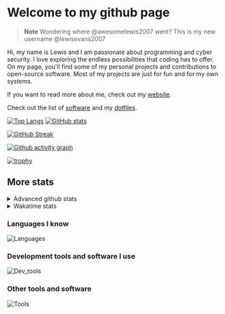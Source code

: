 # Welcome to my github page

> **Note**
> Wondering where @awesomelewis2007 went? This is my new username @lewisevans2007

Hi, my name is Lewis and I am passionate about programming and cyber security. I love exploring the endless possibilities that coding has to offer. On my page, you'll find some of my personal projects and contributions to open-source software. Most of my projects are just for fun and for my own systems.

If you want to read more about me, check out my [website](https://lewisevans2007.github.io/).

Check out the list of [software](https://github.com/lewisevans2007/lewisevans2007/blob/master/software.md) and my [dotfiles](https://github.com/lewisevans2007/dotfiles).

[![Top Langs](https://github-readme-stats.vercel.app/api/top-langs/?username=lewisevans2007&hide=html,css,jupyter%20notebook&langs_count=10&layout=donut&theme=transparent&exclude_repo=GPT-code-repository)](https://github.com/anuraghazra/github-readme-stats) 
[![GitHub stats](https://github-readme-stats.vercel.app/api?username=lewisevans2007&show_icons=true&theme=transparent)](https://github.com/anuraghazra/github-readme-stats)

[![GitHub Streak](https://streak-stats.demolab.com?user=Awesomelewis2007&theme=transparent)](https://git.io/streak-stats)

[![Github activity graph](https://github-readme-activity-graph.vercel.app/graph?username=lewisevans2007&theme=github-compact&area=true)](https://github.com/ashutosh00710/github-readme-activity-graph)

[![trophy](https://github-profile-trophy.vercel.app/?username=lewisevans2007&theme=darkhub)](https://github.com/ryo-ma/github-profile-trophy)

## More stats
<details close>
<summary>Advanced github stats</summary>
<br>
  
![Metrics](https://raw.githubusercontent.com/lewisevans2007/lewisevans2007/master/github-metrics.svg)
  
</details>

<details close>
<summary>Wakatime stats</summary>
<br>

<!--START_SECTION:waka-->

```txt
Python        3 hrs 35 mins   ██████████████▒░░░░░░░░░░   56.69 %
Markdown      46 mins         ███░░░░░░░░░░░░░░░░░░░░░░   12.29 %
Bash          27 mins         █▓░░░░░░░░░░░░░░░░░░░░░░░   07.29 %
Makefile      19 mins         █▒░░░░░░░░░░░░░░░░░░░░░░░   05.15 %
JSON          18 mins         █▒░░░░░░░░░░░░░░░░░░░░░░░   04.93 %
Text          14 mins         █░░░░░░░░░░░░░░░░░░░░░░░░   03.87 %
Other         13 mins         █░░░░░░░░░░░░░░░░░░░░░░░░   03.60 %
C++           5 mins          ▒░░░░░░░░░░░░░░░░░░░░░░░░   01.55 %
CSV           4 mins          ▒░░░░░░░░░░░░░░░░░░░░░░░░   01.18 %
Batchfile     3 mins          ▒░░░░░░░░░░░░░░░░░░░░░░░░   00.91 %
INI           3 mins          ▒░░░░░░░░░░░░░░░░░░░░░░░░   00.84 %
YAML          2 mins          ▒░░░░░░░░░░░░░░░░░░░░░░░░   00.75 %
PowerShell    1 min           ░░░░░░░░░░░░░░░░░░░░░░░░░   00.36 %
XML           0 secs          ░░░░░░░░░░░░░░░░░░░░░░░░░   00.18 %
CMake         0 secs          ░░░░░░░░░░░░░░░░░░░░░░░░░   00.18 %
```

<!--END_SECTION:waka-->
</details>

### Languages I know
![Languages](https://skillicons.dev/icons?i=python,cpp,cs,c,javascript,nodejs,dotnet,bash,css,html,rust)
### Development tools and software I use
![Dev_tools](https://skillicons.dev/icons?i=git,docker,github,googlecloud,vscode,visualstudio,raspberrypi,linux,powershell,replit)
### Other tools and software
![Tools](https://skillicons.dev/icons?i=blender,ps,pr,ai,xd,figma)
